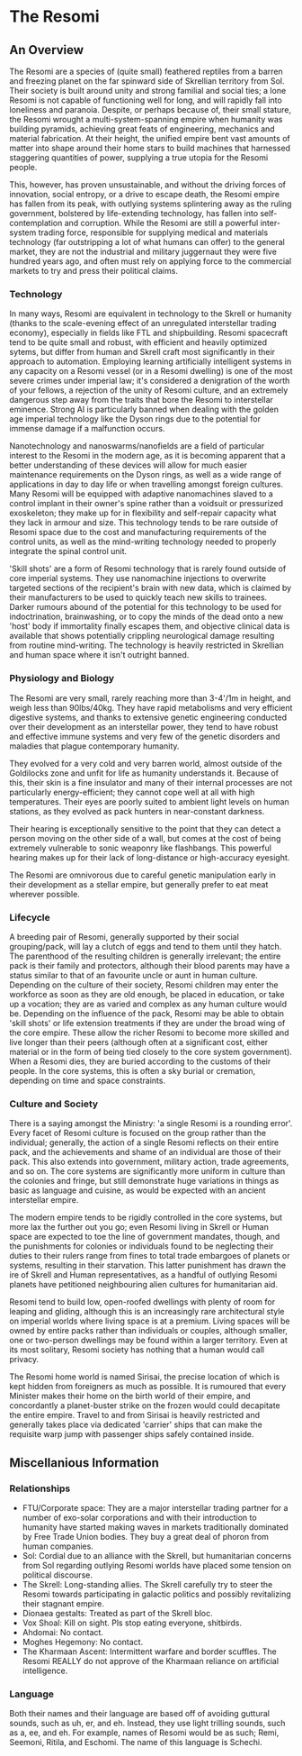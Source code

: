 # The Resomi

## An Overview

The Resomi are a species of (quite small) feathered reptiles from a barren and freezing planet on the far spinward side of Skrellian territory from Sol. Their society is built around unity and strong familial and social ties; a lone Resomi is not capable of functioning well for long, and will rapidly fall into loneliness and paranoia. Despite, or perhaps because of, their small stature, the Resomi wrought a multi-system-spanning empire when humanity was building pyramids, achieving great feats of engineering, mechanics and material fabrication. At their height, the unified empire bent vast amounts of matter into shape around their home stars to build machines that harnessed staggering quantities of power, supplying a true utopia for the Resomi people.

This, however, has proven unsustainable, and without the driving forces of innovation, social entropy, or a drive to escape death, the Resomi empire has fallen from its peak, with outlying systems splintering away as the ruling government, bolstered by life-extending technology, has fallen into self-contemplation and corruption. While the Resomi are still a powerful inter-system trading force, responsible for supplying medical and materials technology (far outstripping a lot of what humans can offer) to the general market, they are not the industrial and military juggernaut they were five hundred years ago, and often must rely on applying force to the commercial markets to try and press their political claims.

### Technology

In many ways, Resomi are equivalent in technology to the Skrell or humanity (thanks to the scale-evening effect of an unregulated interstellar trading economy), especially in fields like FTL and shipbuilding. Resomi spacecraft tend to be quite small and robust, with efficient and heavily optimized sytems, but differ from human and Skrell craft most significantly in their approach to automation. Employing learning artificially intelligent systems in any capacity on a Resomi vessel (or in a Resomi dwelling) is one of the most severe crimes under imperial law; it's considered a denigration of the worth of your fellows, a rejection of the unity of Resomi culture, and an extremely dangerous step away from the traits that bore the Resomi to interstellar eminence. Strong AI is particularly banned when dealing with the golden age imperial technology like the Dyson rings due to the potential for immense damage if a malfunction occurs.

Nanotechnology and nanoswarms/nanofields are a field of particular interest to the Resomi in the modern age, as it is becoming apparent that a better understanding of these devices will allow for much easier maintenance requirements on the Dyson rings, as well as a wide range of applications in day to day life or when travelling amongst foreign cultures. Many Resomi will be equipped with adaptive nanomachines slaved to a control implant in their owner's spine rather than a voidsuit or pressurized exoskeleton; they make up for in flexibility and self-repair capacity what they lack in armour and size. This technology tends to be rare outside of Resomi space due to the cost and manufacturing requirements of the control units, as well as the mind-writing technology needed to properly integrate the spinal control unit.

'Skill shots' are a form of Resomi technology that is rarely found outside of core imperial systems. They use nanomachine injections to overwrite targeted sections of the recipient's brain with new data, which is claimed by their manufacturers to be used to quickly teach new skills to trainees. Darker rumours abound of the potential for this technology to be used for indoctrination, brainwashing, or to copy the minds of the dead onto a new 'host' body if immortality finally escapes them, and objective clinical data is available that shows potentially crippling neurological damage resulting from routine mind-writing. The technology is heavily restricted in Skrellian and human space where it isn't outright banned.

### Physiology and Biology

The Resomi are very small, rarely reaching more than 3-4'/1m in height, and weigh less than 90lbs/40kg. They have rapid metabolisms and very efficient digestive systems, and thanks to extensive genetic engineering conducted over their development as an interstellar power, they tend to have robust and effective immune systems and very few of the genetic disorders and maladies that plague contemporary humanity.

They evolved for a very cold and very barren world, almost outside of the Goldilocks zone and unfit for life as humanity understands it. Because of this, their skin is a fine insulator and many of their internal processes are not particularly energy-efficient; they cannot cope well at all with high temperatures. Their eyes are poorly suited to ambient light levels on human stations, as they evolved as pack hunters in near-constant darkness.

Their hearing is exceptionally sensitive to the point that they can detect a person moving on the other side of a wall, but comes at the cost of being extremely vulnerable to sonic weaponry like flashbangs. This powerful hearing makes up for their lack of long-distance or high-accuracy eyesight.

The Resomi are omnivorous due to careful genetic manipulation early in their development as a stellar empire, but generally prefer to eat meat wherever possible.

### Lifecycle

A breeding pair of Resomi, generally supported by their social grouping/pack, will lay a clutch of eggs and tend to them until they hatch.
The parenthood of the resulting children is generally irrelevant; the entire pack is their family and protectors, although their blood parents may have a status similar to that of an favourite uncle or aunt in human culture.
Depending on the culture of their society, Resomi children may enter the workforce as soon as they are old enough, be placed in education, or take up a vocation; they are as varied and complex as any human culture would be.
Depending on the influence of the pack, Resomi may be able to obtain 'skill shots' or life extension treatments if they are under the broad wing of the core empire. These allow the richer Resomi to become more skilled and live longer than their peers (although often at a significant cost, either material or in the form of being tied closely to the core system government).
When a Resomi dies, they are buried according to the customs of their people. In the core systems, this is often a sky burial or cremation, depending on time and space constraints.

### Culture and Society

There is a saying amongst the Ministry: 'a single Resomi is a rounding error'. Every facet of Resomi culture is focused on the group rather than the individual; generally, the action of a single Resomi reflects on their entire pack, and the achievements and shame of an individual are those of their pack. This also extends into government, military action, trade agreements, and so on. The core systems are significantly more uniform in culture than the colonies and fringe, but still demonstrate huge variations in things as basic as language and cuisine, as would be expected with an ancient interstellar empire.

The modern empire tends to be rigidly controlled in the core systems, but more lax the further out you go; even Resomi living in Skrell or Human space are expected to toe the line of government mandates, though, and the punishments for colonies or individuals found to be neglecting their duties to their rulers range from fines to total trade embargoes of planets or systems, resulting in their starvation. This latter punishment has drawn the ire of Skrell and Human representatives, as a handful of outlying Resomi planets have petitioned neighbouring alien cultures for humanitarian aid.

Resomi tend to build low, open-roofed dwellings with plenty of room for leaping and gliding, although this is an increasingly rare architectural style on imperial worlds where living space is at a premium. Living spaces will be owned by entire packs rather than individuals or couples, although smaller, one or two-person dwellings may be found within a larger territory. Even at its most solitary, Resomi society has nothing that a human would call privacy.

The Resomi home world is named Sirisai, the precise location of which is kept hidden from foreigners as much as possible. It is rumoured that every Minister makes their home on the birth world of their empire, and concordantly a planet-buster strike on the frozen would could decapitate the entire empire. Travel to and from Sirisai is heavily restricted and generally takes place via dedicated 'carrier' ships that can make the requisite warp jump with passenger ships safely contained inside.

## Miscellanious Information

### Relationships

* FTU/Corporate space: They are a major interstellar trading partner for a number of exo-solar corporations and with their introduction to humanity have started making waves in markets traditionally dominated by Free Trade Union bodies. They buy a great deal of phoron from human companies.
* Sol: Cordial due to an alliance with the Skrell, but humanitarian concerns from Sol regarding outlying Resomi worlds have placed some tension on political discourse.
* The Skrell: Long-standing allies. The Skrell carefully try to steer the Resomi towards participating in galactic politics and possibly revitalizing their stagnant empire.
* Dionaea gestalts: Treated as part of the Skrell bloc.
* Vox Shoal: Kill on sight. Pls stop eating everyone, shitbirds.
* Ahdomai: No contact.
* Moghes Hegemony: No contact.
* The Kharmaan Ascent: Intermittent warfare and border scuffles. The Resomi REALLY do not approve of the Kharmaan reliance on artificial intelligence.

### Language

Both their names and their language are based off of avoiding guttural sounds, such as uh, er, and eh. Instead, they use light trilling sounds, such as a, ee, and eh. For example, names of Resomi would be as such; Remi, Seemoni, Ritila, and Eschomi. The name of this language is Schechi.
